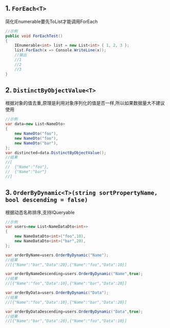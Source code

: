 ﻿## 1. ```ForEach<T>```
简化IEnumerable要先ToList才能调用ForEach
``` csharp
//示例
public void ForEachTest()
{
    IEnumerable<int> list = new List<int> { 1, 2, 3 };
    list.ForEach(x => Console.WriteLine(x));
    //输出
    //1
    //2
    //3
}
```

## 2. ```DistinctByObjectValue<T>```
根据对象的值去重,原理是利用对象序列化的值是否一样,所以如果数据量大不建议使用

``` csharp
//示例
var data=new List<NameDto>
{
    new NameDto("foo"),
    new NameDto("foo"),
    new NameDto("bar"),
};
var distincted=data.DistinctByObjectValue();
//结果
//[
//  {"Name":"foo"},
//  {"Name":"bar"}
//]
```

## 3. ```OrderByDynamic<T>(string sortPropertyName, bool descending = false)```
根据动态名称排序,支持IQueryable

``` csharp
//示例
var users=new List<NameDataDto<int>>
{
    new NameDataDto<int>("foo",10),
    new NameDataDto<int>("bar",20),
};

var orderByName=users.OrderByDynamic("Name");
//结果
//[{"Name":"bar","Data":20},{"Name":"foo","Data":10}]

var orderByNameDescending=users.OrderByDynamic("Name",true);
//结果
//[{"Name":"foo","Data":10},{"Name":"bar","Data":20}]

var orderByData=users.OrderByDynamic("Data");
//结果
//[{"Name":"foo","Data":10},{"Name":"bar","Data":20}]

var orderByDataDescending=users.OrderByDynamic("Data",true);
//结果
//[{"Name":"bar","Data":20},{"Name":"foo","Data":10}]
```
